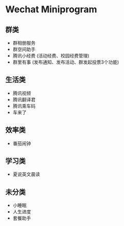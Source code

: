 # Wechat Miniprogram

## 群类

* 群相册服务
* 群空间助手
* 腾讯小经费 (活动经费、校园经费管理)
* 群里有事 (发布通知、发布活动、群发起投票3个功能)

## 生活类

* 腾讯视频
* 腾讯翻译君
* 腾讯乘车码
* 车来了

## 效率类

* 番茄闹钟

## 学习类

* 夏说英文晨读

## 未分类

* 小睡眠
* 人生进度
* 套餐助手
